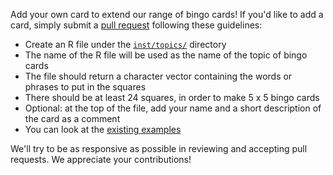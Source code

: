 Add your own card to extend our range of bingo cards! If you'd like to add a card, simply submit a [pull request](https://help.github.com/articles/using-pull-requests) following these guidelines:
- Create an R file under the [`inst/topics/`](./inst/topics/) directory
- The name of the R file will be used as the name of the topic of bingo cards
- The file should return a character vector containing the words or phrases to put in the squares
- There should be at least 24 squares, in order to make 5 x 5 bingo cards
- Optional: at the top of the file, add your name and a short description of the card as a comment
- You can look at the [existing examples](./inst/topics/) 

We'll try to be as responsive as possible in reviewing and accepting pull requests. We appreciate your contributions!
